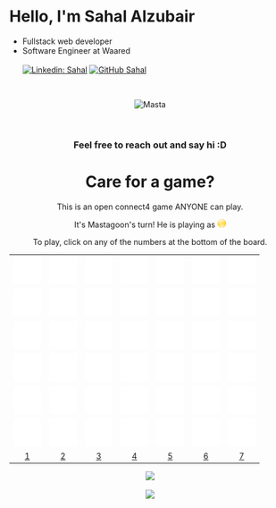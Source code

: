 # Hello, I'm Sahal Alzubair

- Fullstack web developer
- Software Engineer at Waared</br><br/>
[![Linkedin: Sahal](https://img.shields.io/badge/-thaianebraga-blue?style=flat-square&logo=Linkedin&logoColor=white&link=https://www.linkedin.com/in/thaianebraga/)](https://www.linkedin.com/in/thaianebraga/)
[![GitHub Sahal](https://img.shields.io/github/followers/mastagoon?label=follow&style=social)](https://github.com/mastagoon)
  
<br>


<div align="center">

<p align="center"><p align="center"> <img src="https://komarev.com/ghpvc/?username=mastagoon" alt="Masta"/> </p>  </p>
<br>

### Feel free to reach out and say hi :D

# Care for a game?

This is an open connect4 game ANYONE can play.


<!-- turn message here -->
It's Mastagoon's turn! He is playing as <img src="imgs/y.png" width="15" height="15" />


To play, click on any of the numbers at the bottom of the board.


<!-- board goes here -->
| | | | | | | |
|:---:|:---:|:---:|:---:|:---:|:---:|:---:|
| <img src="imgs/e.png" width="50" height="50" /> | <img src="imgs/e.png" width="50" height="50" /> | <img src="imgs/e.png" width="50" height="50" /> | <img src="imgs/e.png" width="50" height="50" /> | <img src="imgs/e.png" width="50" height="50" /> | <img src="imgs/e.png" width="50" height="50" /> | <img src="imgs/e.png" width="50" height="50" /> |
| <img src="imgs/e.png" width="50" height="50" /> | <img src="imgs/e.png" width="50" height="50" /> | <img src="imgs/e.png" width="50" height="50" /> | <img src="imgs/e.png" width="50" height="50" /> | <img src="imgs/e.png" width="50" height="50" /> | <img src="imgs/e.png" width="50" height="50" /> | <img src="imgs/e.png" width="50" height="50" /> |
| <img src="imgs/e.png" width="50" height="50" /> | <img src="imgs/e.png" width="50" height="50" /> | <img src="imgs/e.png" width="50" height="50" /> | <img src="imgs/e.png" width="50" height="50" /> | <img src="imgs/e.png" width="50" height="50" /> | <img src="imgs/e.png" width="50" height="50" /> | <img src="imgs/e.png" width="50" height="50" /> |
| <img src="imgs/e.png" width="50" height="50" /> | <img src="imgs/e.png" width="50" height="50" /> | <img src="imgs/e.png" width="50" height="50" /> | <img src="imgs/e.png" width="50" height="50" /> | <img src="imgs/e.png" width="50" height="50" /> | <img src="imgs/e.png" width="50" height="50" /> | <img src="imgs/e.png" width="50" height="50" /> |
| <img src="imgs/e.png" width="50" height="50" /> | <img src="imgs/e.png" width="50" height="50" /> | <img src="imgs/e.png" width="50" height="50" /> | <img src="imgs/e.png" width="50" height="50" /> | <img src="imgs/e.png" width="50" height="50" /> | <img src="imgs/e.png" width="50" height="50" /> | <img src="imgs/e.png" width="50" height="50" /> |
| <img src="imgs/e.png" width="50" height="50" /> | <img src="imgs/e.png" width="50" height="50" /> | <img src="imgs/e.png" width="50" height="50" /> | <img src="imgs/e.png" width="50" height="50" /> | <img src="imgs/e.png" width="50" height="50" /> | <img src="imgs/e.png" width="50" height="50" /> | <img src="imgs/e.png" width="50" height="50" /> |
 | [1](https://github.com/Mastagoon/mastagoon/issues/new?body=You+do+not+need+to+change+this+message,+just+submit+to+Play&title=Connect4:+move:+1) | [2](https://github.com/Mastagoon/mastagoon/issues/new?body=You+do+not+need+to+change+this+message,+just+submit+to+Play&title=Connect4:+move:+2) | [3](https://github.com/Mastagoon/mastagoon/issues/new?body=You+do+not+need+to+change+this+message,+just+submit+to+Play&title=Connect4:+move:+3) | [4](https://github.com/Mastagoon/mastagoon/issues/new?body=You+do+not+need+to+change+this+message,+just+submit+to+Play&title=Connect4:+move:+4) | [5](https://github.com/Mastagoon/mastagoon/issues/new?body=You+do+not+need+to+change+this+message,+just+submit+to+Play&title=Connect4:+move:+5) | [6](https://github.com/Mastagoon/mastagoon/issues/new?body=You+do+not+need+to+change+this+message,+just+submit+to+Play&title=Connect4:+move:+6) | [7](https://github.com/Mastagoon/mastagoon/issues/new?body=You+do+not+need+to+change+this+message,+just+submit+to+Play&title=Connect4:+move:+7) |


![](https://activity-graph.herokuapp.com/graph?username=mastagoon&theme=redical)

<img src="https://github-readme-streak-stats.herokuapp.com/?user=Mastagoon&theme=dark&date_format=j%20M%5B%20Y%5D" />
<br>


</div>
